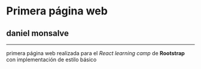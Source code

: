 # Primera página web

## daniel monsalve
---------------------------------------------------------------------
primera página web realizada para el *React learning camp* de **Rootstrap** con implementación de estilo básico

